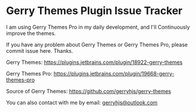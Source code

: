 # Gerry Themes Plugin Issue Tracker

I am using Gerry Themes Pro in my daily development, and I'll Continuously improve the themes.

If you have any problem about Gerry Themes or Gerry Themes Pro, please commit issue here. Thanks.

Gerry Themes: https://plugins.jetbrains.com/plugin/18922-gerry-themes

Gerry Themes Pro: https://plugins.jetbrains.com/plugin/19668-gerry-themes-pro

Source of Gerry Themes: https://github.com/gerryhjs/gerry-themes

You can also contact with me by email: gerryhjs@outlook.com
